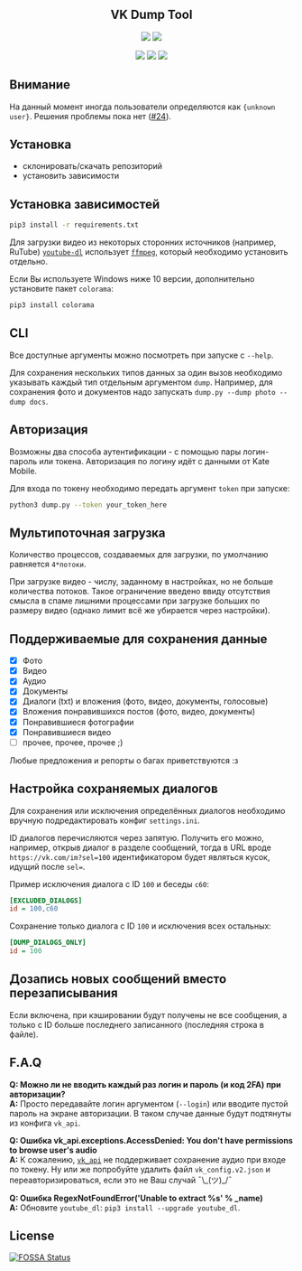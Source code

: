 <div align="center">

## VK Dump Tool

[![](https://img.shields.io/github/release/hikiko4ern/vk_dump.svg?style=for-the-badge&logo=github&logoColor=white&labelColor=101010&color=2196f3)](https://github.com/hikiko4ern/vk_dump/releases/latest) ![](https://img.shields.io/static/v1.svg?message=5.95&logo=vk&logoColor=white&label=API&labelColor=101010&color=a938e4&style=for-the-badge)

[![](https://img.shields.io/lgtm/grade/python/g/hikiko4ern/vk_dump.svg?labelColor=101010&color=4426bb&label=grade&logo=lgtm&logoColor=white&style=for-the-badge)](https://lgtm.com/projects/g/hikiko4ern/vk_dump/context:python) [![](https://img.shields.io/codacy/grade/a30e0216250b407883c093c01dffd867.svg?logo=codacy&logoColor=white&labelColor=101010&color=dc143c&style=for-the-badge)](https://app.codacy.com/project/hikiko4ern/vk_dump/dashboard) [![](https://img.shields.io/codecov/c/github/hikiko4ern/vk_dump.svg?style=for-the-badge&logo=codecov&logoColor=white&labelColor=101010&color=f01f7a&token=702f6d148dca4a33920d934b0c91a145)](https://codecov.io/gh/hikiko4ern/vk_dump)

</div>

## Внимание

На данный момент иногда пользователи определяются как `{unknown user}`. Решения проблемы пока нет ([#24](/../../issues/24)).

## Установка

- склонировать/скачать репозиторий
- установить зависимости

## Установка зависимостей

```bash
pip3 install -r requirements.txt
```

Для загрузки видео из некоторых сторонних источников (например, RuTube) [`youtube-dl`](https://github.com/ytdl-org/youtube-dl) использует [`ffmpeg`](https://ffmpeg.org), который необходимо установить отдельно.

Если Вы используете Windows ниже 10 версии, дополнительно установите пакет `colorama`:

```bash
pip3 install colorama
```

## CLI

Все доступные аргументы можно посмотреть при запуске с `--help`.

Для сохранения нескольких типов данных за один вызов необходимо указывать каждый тип отдельным аргументом `dump`.
Например, для сохранения фото и документов надо запускать `dump.py --dump photo --dump docs`.

## Авторизация

Возможны два способа аутентификации - с помощью пары логин-пароль или токена. Авторизация по логину идёт с данными от Kate Mobile.

Для входа по токену необходимо передать аргумент `token` при запуске:

```bash
python3 dump.py --token your_token_here
```

## Мультипоточная загрузка

Количество процессов, создаваемых для загрузки, по умолчанию равняется `4*потоки`.

При загрузке видео - числу, заданному в настройках, но не больше количества потоков.
Такое ограничение введено ввиду отсутствия смысла в спаме лишними процессами при загрузке больших по размеру видео (однако лимит всё же убирается через настройки).

## Поддерживаемые для сохранения данные

- [x] Фото
- [x] Видео
- [x] Аудио
- [x] Документы
- [x] Диалоги (txt) и вложения (фото, видео, документы, голосовые)
- [x] Вложения понравившихся постов (фото, видео, документы)
- [x] Понравившиеся фотографии
- [x] Понравившиеся видео
- [ ] прочее, прочее, прочее ;)

Любые предложения и репорты о багах приветствуются :з

## Настройка сохраняемых диалогов

Для сохранения или исключения определённых диалогов необходимо вручную подредактировать конфиг `settings.ini`.

ID диалогов перечисляются через запятую. Получить его можно, например, открыв диалог в разделе сообщений, тогда в URL вроде `https://vk.com/im?sel=100` идентификатором будет являться кусок, идущий после `sel=`.

Пример исключения диалога с ID `100` и беседы `c60`:

```ini
[EXCLUDED_DIALOGS]
id = 100,c60
```

Сохранение только диалога с ID `100` и исключения всех остальных:

```ini
[DUMP_DIALOGS_ONLY]
id = 100
```

## Дозапись новых сообщений вместо перезаписывания

Если включена, при кэшировании будут получены не все сообщения, а только с ID больше последнего записанного (последняя строка в файле).

## F.A.Q

**Q: Можно ли не вводить каждый раз логин и пароль (и код 2FA) при авторизации?**\
**A:** Просто передавайте логин аргументом (`--login`) или вводите пустой пароль на экране авторизации. В таком случае данные будут подтянуты из конфига `vk_api`.

**Q: Ошибка vk_api.exceptions.AccessDenied: You don't have permissions to browse user's audio**\
**A:** К сожалению, [`vk_api`](https://github.com/python273/vk_api) не поддерживает сохранение аудио при входе по токену. Ну или же попробуйте удалить файл `vk_config.v2.json` и переавторизироваться, если это не Ваш случай ¯\\\_(ツ)\_/¯

**Q: Ошибка RegexNotFoundError('Unable to extract %s' % \_name)**\
**A:** Обновите `youtube_dl`: `pip3 install --upgrade youtube_dl`.

## License

[![FOSSA Status](https://app.fossa.io/api/projects/git%2Bgithub.com%2Fhikiko4ern%2Fvk_dump.svg?type=large)](https://app.fossa.io/projects/git%2Bgithub.com%2Fhikiko4ern%2Fvk_dump?ref=badge_large)
